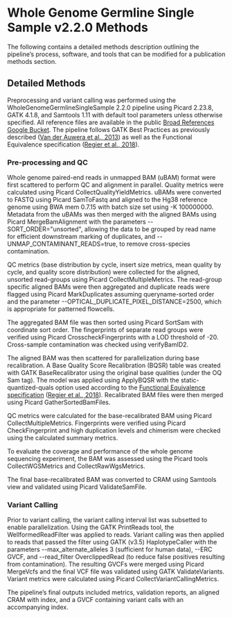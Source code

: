 # Whole Genome Germline Single Sample v2.2.0 Methods
The following contains a detailed methods description outlining the pipeline’s process, software, and tools that can be modified for a publication methods section.

## Detailed Methods
 
Preprocessing and variant calling was performed using the WholeGenomeGermlineSingleSample 2.2.0 pipeline using Picard 2.23.8, GATK 4.1.8, and Samtools 1.11 with default tool parameters unless otherwise specified. All reference files are available in the public [Broad References Google Bucket](https://console.cloud.google.com/storage/browser/gcp-public-data--broad-references/hg38/v0). The pipeline follows GATK Best Practices as previously described ([Van der Auwera et al., 2013](https://www.ncbi.nlm.nih.gov/pmc/articles/PMC4243306/)) as well as the Functional Equivalence specification ([Regier et al., 2018](https://www.nature.com/articles/s41467-018-06159-4)). 

### Pre-processing and QC
Whole genome paired-end reads in unmapped BAM (uBAM) format were first scattered to perform QC and alignment in parallel. Quality metrics were calculated using Picard CollectQualityYieldMetrics. uBAMs were converted to FASTQ using Picard SamToFastq and aligned to the Hg38 reference genome using BWA mem 0.7.15 with batch size set using -K 100000000. Metadata from the uBAMs was then merged with the aligned BAMs using Picard MergeBamAlignment with the parameters --SORT_ORDER="unsorted", allowing the data to be grouped by read name for efficient downstream marking of duplicates, and --UNMAP_CONTAMINANT_READS=true, to remove cross-species contamination.

QC metrics (base distribution by cycle, insert size metrics, mean quality by cycle, and quality score distribution) were collected for the aligned, unsorted read-groups using Picard CollectMultipleMetrics. The read-group specific aligned BAMs were then aggregated and duplicate reads were flagged using Picard MarkDuplicates assuming queryname-sorted order and the parameter --OPTICAL_DUPLICATE_PIXEL_DISTANCE=2500, which is appropriate for patterned flowcells.

The aggregated BAM file was then sorted using Picard SortSam with coordinate sort order. The fingerprints of separate read groups were verified using Picard CrosscheckFingerprints with a LOD threshold of -20. Cross-sample contamination was checked using verifyBamID2. 

The aligned BAM was then scattered for parallelization during base recalibration. A Base Quality Score Recalibration (BQSR) table was created with GATK BaseRecalibrator using the original base qualities (under the OQ Sam tag). The model was applied using ApplyBQSR with the static-quantized-quals option used according to the [Functional Equivalence specification](https://github.com/CCDG/Pipeline-Standardization/blob/master/PipelineStandard.md) ([Regier et al., 2018](https://www.nature.com/articles/s41467-018-06159-4)). Recalibrated BAM files were then merged using Picard GatherSortedBamFiles. 

QC metrics were calculated for the base-recalibrated BAM using Picard CollectMultipleMetrics. Fingerprints were verified using Picard CheckFingerprint and high duplication levels and chimerism were checked using the calculated summary metrics.  

To evaluate the coverage and performance of the whole genome sequencing experiment, the BAM was assessed using the Picard tools CollectWGSMetrics and CollectRawWgsMetrics. 

The final base-recalibrated BAM was converted to CRAM using Samtools view and validated using Picard ValidateSamFile.

### Variant Calling
Prior to variant calling, the variant calling interval list was subsetted to enable parallelization. Using the GATK PrintReads tool, the WellformedReadFilter was applied to reads. Variant calling was then applied to reads that passed the filter using GATK (v3.5) HaplotypeCaller with the parameters --max_alternate_alleles 3 (sufficient for human data),  --ERC GVCF, and --read_filter OverclippedRead (to reduce false positives resulting from contamination). The resulting GVCFs were merged using Picard MergeVcfs and the final VCF file was validated using GATK ValidateVariants. Variant metrics were calculated using Picard CollectVariantCallingMetrics. 

The pipeline’s final outputs included metrics, validation reports, an aligned CRAM with index, and a GVCF containing variant calls with an accompanying index.
